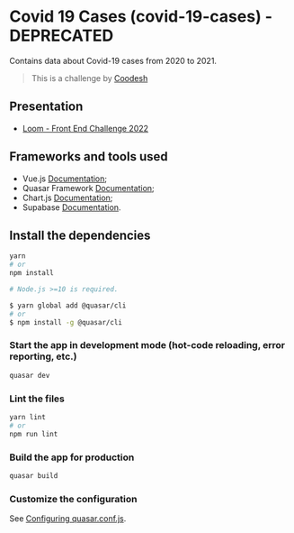 # Covid 19 Cases (covid-19-cases) - DEPRECATED

Contains data about Covid-19 cases from 2020 to 2021.

>  This is a challenge by [Coodesh](https://coodesh.com/)

## Presentation
- [Loom - Front End Challenge 2022](https://www.loom.com/share/17fefadad4bb4d1eb50ee4653449db49)

## Frameworks and tools used
- Vue.js [Documentation](https://vuejs.org/guide/introduction.html);
- Quasar Framework [Documentation](https://v1.quasar.dev/);
- Chart.js [Documentation](https://www.chartjs.org/docs/2.7.3/);
- Supabase [Documentation](https://supabase.com/docs).

## Install the dependencies
```bash
yarn
# or
npm install
```
```bash
# Node.js >=10 is required.

$ yarn global add @quasar/cli
# or
$ npm install -g @quasar/cli
```


### Start the app in development mode (hot-code reloading, error reporting, etc.)
```bash
quasar dev
```


### Lint the files
```bash
yarn lint
# or
npm run lint
```

### Build the app for production
```bash
quasar build
```

### Customize the configuration
See [Configuring quasar.conf.js](https://v1.quasar.dev/quasar-cli/quasar-conf-js).
